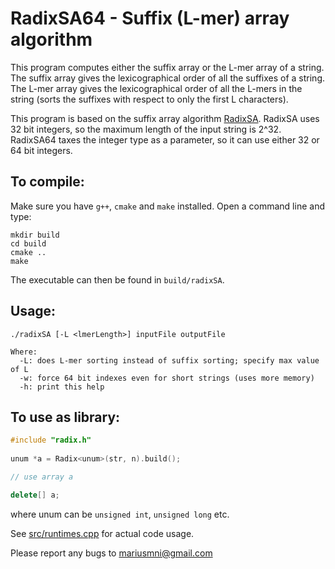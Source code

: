 # RadixSA64 - Suffix (L-mer) array algorithm

This program computes either the suffix array or the L-mer array of a string. The suffix array gives the lexicographical order of all the suffixes of a string. The L-mer array gives the lexicographical order of all the L-mers in the string (sorts the suffixes with respect to only the first L characters).

This program is based on the suffix array algorithm [RadixSA](https://github.com/mariusmni/radixSA). RadixSA uses 32 bit integers, so the maximum length of the input string is 2^32. RadixSA64 taxes the integer type as a parameter, so it can use either 32 or 64 bit integers.


## To compile:

Make sure you have `g++`, `cmake` and `make` installed.
Open a command line and type: 

```
mkdir build
cd build
cmake ..
make
```

The executable can then be found in `build/radixSA`.

## Usage:

```
./radixSA [-L <lmerLength>] inputFile outputFile

Where:
  -L: does L-mer sorting instead of suffix sorting; specify max value of L
  -w: force 64 bit indexes even for short strings (uses more memory)
  -h: print this help
```

## To use as library:


```cpp
#include "radix.h"
    
unum *a = Radix<unum>(str, n).build();

// use array a

delete[] a;
```

where unum can be `unsigned int`, `unsigned long` etc.

See [src/runtimes.cpp](src/runtimes.cpp) for actual code usage.


Please report any bugs to mariusmni@gmail.com
